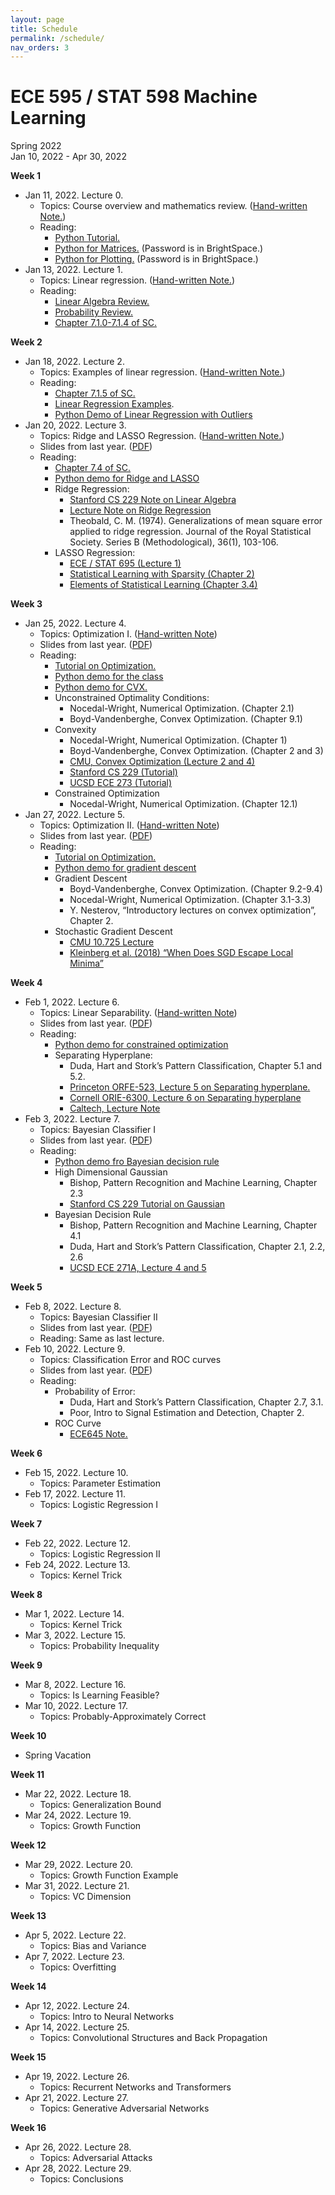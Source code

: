 ```yaml
---
layout: page
title: Schedule
permalink: /schedule/
nav_orders: 3
---
```


# ECE 595 / STAT 598 Machine Learning
Spring 2022  
Jan 10, 2022 - Apr 30, 2022 


**Week 1**
- Jan 11, 2022. Lecture 0. 
    - Topics: Course overview and mathematics review. ([Hand-written Note.](./notes/lec0.pdf))
    - Reading: 
        - [Python Tutorial.](../resources/python.html) 
        - [Python for Matrices.](https://drive.google.com/file/d/1H7oBGaskGj09dAYjE3uAScMsgOM2aS2S/view) (Password is in BrightSpace.)
        - [Python for Plotting.](https://drive.google.com/file/d/1U_RlofuGRKJMLgyqjwCmpJtC63mPUQ5V/view) (Password is in BrightSpace.)
- Jan 13, 2022. Lecture 1.
    - Topics: Linear regression. ([Hand-written Note.](https://drive.google.com/file/d/1ypV-jgHS50JDUbJQ3RWR2iaey1aDh641/view?usp=sharing))
    - Reading: 
        - [Linear Algebra Review.](https://engineering.purdue.edu/ChanGroup/ECE595/files/Tutorial_01_algebra.pdf)
        - [Probability Review.](https://engineering.purdue.edu/ChanGroup/ECE595/files/Tutorial_02_prob.pdf)
        - [Chapter 7.1.0-7.1.4 of SC.](https://probability4datascience.com/) 

**Week 2**
- Jan 18, 2022. Lecture 2.
    - Topics: Examples of linear regression. ([Hand-written Note.](https://drive.google.com/file/d/1sh3Bq9zretpuZqramL7OIPmVfb0dKw5-/view?usp=sharing))
    - Reading: 
        - [Chapter 7.1.5 of SC.](https://probability4datascience.com/)
        - [Linear Regression Examples](https://engineering.purdue.edu/ChanGroup/ECE595/files/Tutorial_03_regression.pdf).
        - [Python Demo of Linear Regression with Outliers](https://colab.research.google.com/drive/1h_1oTz-Qocd-09KKTmbBw4E5mSa6UaCq?usp=sharing)
- Jan 20, 2022. Lecture 3.
    - Topics: Ridge and LASSO Regression. ([Hand-written Note.](https://drive.google.com/file/d/1P_I44J92v-dsauX6UGVjvDsChvm_upAs/view?usp=sharing))
    - Slides from last year. ([PDF](https://engineering.purdue.edu/ChanGroup/ECE595/files/Lecture02_regularization.pdf))
    - Reading: 
        <!-- - Chapter 7.4 of SC. -->
        - [Chapter 7.4 of SC.](https://probability4datascience.com/)
        - [Python demo for Ridge and LASSO](https://colab.research.google.com/drive/1bljOM3wQJeFG_tX3u5HRDQy73KZULccW?usp=sharing)
        - Ridge Regression:
            - [Stanford CS 229 Note on Linear Algebra](http://cs229.stanford.edu/section/cs229-linalg.pdf)
            - [Lecture Note on Ridge Regression](https://arxiv.org/pdf/1509.09169.pdf)
            - Theobald, C. M. (1974). Generalizations of mean square error applied
to ridge regression. Journal of the Royal Statistical Society. Series B
(Methodological), 36(1), 103-106.
        - LASSO Regression:
            - [ECE / STAT 695 (Lecture 1)](https://engineering.purdue.edu/ChanGroup/ECE695.html)
            - [Statistical Learning with Sparsity (Chapter 2)](https://web.stanford.edu/~hastie/StatLearnSparsity/)
            - [Elements of Statistical Learning (Chapter 3.4)](https://web.stanford.edu/~hastie/ElemStatLearn/)
        

**Week 3**
- Jan 25, 2022. Lecture 4.
    - Topics: Optimization I. ([Hand-written Note](https://drive.google.com/file/d/1lFOybHkNOMCplBM72bCGiYHSrOSOuV04/view?usp=sharing))
    - Slides from last year. ([PDF](https://engineering.purdue.edu/ChanGroup/ECE595/files/Lecture04_optima.pdf))
    - Reading: 
        - [Tutorial on Optimization.](https://engineering.purdue.edu/ChanGroup/ECE595/files/Tutorial_04_optima.pdf)
        - [Python demo for the class](https://colab.research.google.com/drive/1CzBvA8U308pX9gWGs_Zs4GkqqViKxkAJ?usp=sharing)
        - [Python demo for CVX.](https://engineering.purdue.edu/ChanGroup/ECE595/files/ECE595_demo_04.html)
        - Unconstrained Optimality Conditions:
            - Nocedal-Wright, Numerical Optimization. (Chapter 2.1)
            - Boyd-Vandenberghe, Convex Optimization. (Chapter 9.1)
        - Convexity
            - Nocedal-Wright, Numerical Optimization. (Chapter 1)
            - Boyd-Vandenberghe, Convex Optimization. (Chapter 2 and 3)
            - [CMU, Convex Optimization (Lecture 2 and 4)](https://www.stat.cmu.edu/~ryantibs/convexopt-F18/)
            - [Stanford CS 229 (Tutorial)](http://cs229.stanford.edu/section/cs229-cvxopt.pdf)
            - [UCSD ECE 273 (Tutorial)](http://eceweb.ucsd.edu/~gert/ECE273/CvxOptTutPaper.pdf)
        - Constrained Optimization
            - Nocedal-Wright, Numerical Optimization. (Chapter 12.1)
- Jan 27, 2022. Lecture 5.
    - Topics: Optimization II. ([Hand-written Note](https://drive.google.com/file/d/1T4TOyef8F35H2cOJHZKQqpbMBi1th7IX/view?usp=sharing))
    - Slides from last year. ([PDF](https://engineering.purdue.edu/ChanGroup/ECE595/files/Lecture05_descent.pdf))
    - Reading:
        - [Tutorial on Optimization.](https://engineering.purdue.edu/ChanGroup/ECE595/files/Tutorial_04_optima.pdf)
        - [Python demo for gradient descent](https://engineering.purdue.edu/ChanGroup/ECE595/files/ECE595_demo_05.html)
        - Gradient Descent
            - Boyd-Vandenberghe, Convex Optimization. (Chapter 9.2-9.4)
            - Nocedal-Wright, Numerical Optimization. (Chapter 3.1-3.3)
            - Y. Nesterov, “Introductory lectures on convex optimization”, Chapter 2.
        - Stochastic Gradient Descent
            - [CMU 10.725 Lecture](https://www.stat.cmu.edu/~ryantibs/convexopt/lectures/stochastic-gd.pdf)
            - [Kleinberg et al. (2018) “When Does SGD Escape Local Minima”](https://arxiv.org/pdf/1802.06175.pdf)

**Week 4**
- Feb 1, 2022. Lecture 6.
    - Topics: Linear Separability. ([Hand-written Note](https://drive.google.com/file/d/1bFSgkwZEJ2b8LygnWByJfrsDEgVowsLv/view?usp=sharing))
    - Slides from last year. ([PDF](https://engineering.purdue.edu/ChanGroup/ECE595/files/Lecture06_separable.pdf))
    - Reading: 
        - [Python demo for constrained optimization](https://engineering.purdue.edu/ChanGroup/ECE595/files/ECE595_demo_06.html)
        - Separating Hyperplane:
            - Duda, Hart and Stork’s Pattern Classification, Chapter 5.1 and 5.2.
            - [Princeton ORFE-523, Lecture 5 on Separating hyperplane.](http://www.princeton.edu/~amirali/Public/Teaching/ORF523/S16/ORF523_S16_Lec5_gh.pdf)
            - [Cornell ORIE-6300, Lecture 6 on Separating hyperplane](https://people.orie.cornell.edu/dpw/orie6300/fall2008/Lectures/lec06.pdf)
            - [Caltech, Lecture Note](http://www.its.caltech.edu/~kcborder/Notes/SeparatingHyperplane.pdf)
- Feb 3, 2022. Lecture 7.
    - Topics: Bayesian Classifier I
    - Slides from last year. ([PDF](https://engineering.purdue.edu/ChanGroup/ECE595/files/Lecture09_bayesian.pdf))
    - Reading:
        - [Python demo fro Bayesian decision rule](https://engineering.purdue.edu/ChanGroup/ECE595/files/ECE595_demo_07.html)
        - High Dimensional Gaussian
            - Bishop, Pattern Recognition and Machine Learning, Chapter 2.3
            - [Stanford CS 229 Tutorial on Gaussian](http://cs229.stanford.edu/section/gaussians.pdf)
        - Bayesian Decision Rule
            - Bishop, Pattern Recognition and Machine Learning, Chapter 4.1
            - Duda, Hart and Stork’s Pattern Classification, Chapter 2.1, 2.2, 2.6
            - [UCSD ECE 271A, Lecture 4 and 5](http://www.svcl.ucsd.edu/courses/ece271A/ece271A.htm)

**Week 5**
- Feb 8, 2022. Lecture 8.
    - Topics: Bayesian Classifier II
    - Slides from last year. ([PDF](https://engineering.purdue.edu/ChanGroup/ECE595/files/Lecture09_bayesian.pdf))
    - Reading: Same as last lecture.
- Feb 10, 2022. Lecture 9.
    - Topics: Classification Error and ROC curves
    - Slides from last year. ([PDF](https://engineering.purdue.edu/ChanGroup/ECE595/files/Lecture10_evaluation.pdf))
    - Reading: 
        - Probability of Error:
            - Duda, Hart and Stork’s Pattern Classification, Chapter 2.7, 3.1.
            - Poor, Intro to Signal Estimation and Detection, Chapter 2.
        - ROC Curve
            - [ECE645 Note.](https://engineering.purdue.edu/ChanGroup/ECE645Notes/StudentLecture02.pdf)

**Week 6**
- Feb 15, 2022. Lecture 10.
    - Topics: Parameter Estimation
- Feb 17, 2022. Lecture 11.
    - Topics: Logistic Regression I

**Week 7**
- Feb 22, 2022. Lecture 12.
    - Topics: Logistic Regression II
- Feb 24, 2022. Lecture 13.
    - Topics: Kernel Trick

**Week 8**
- Mar 1, 2022. Lecture 14.
    - Topics: Kernel Trick
- Mar 3, 2022. Lecture 15.
    - Topics: Probability Inequality

**Week 9**
- Mar 8, 2022. Lecture 16.
    - Topics: Is Learning Feasible?
- Mar 10, 2022. Lecture 17.
    - Topics: Probably-Approximately Correct

**Week 10**  
- Spring Vacation

**Week 11**
- Mar 22, 2022. Lecture 18.
    - Topics: Generalization Bound
- Mar 24, 2022. Lecture 19.
    - Topics: Growth Function

**Week 12**
- Mar 29, 2022. Lecture 20.
    - Topics: Growth Function Example
- Mar 31, 2022. Lecture 21.
    - Topics: VC Dimension

**Week 13**
- Apr 5, 2022. Lecture 22.
    - Topics: Bias and Variance
- Apr 7, 2022. Lecture 23.
    - Topics: Overfitting

**Week 14**
- Apr 12, 2022. Lecture 24.
    - Topics: Intro to Neural Networks
- Apr 14, 2022. Lecture 25.
    - Topics: Convolutional Structures and Back Propagation

**Week 15**
- Apr 19, 2022. Lecture 26.
    - Topics: Recurrent Networks and Transformers
- Apr 21, 2022. Lecture 27.
    - Topics: Generative Adversarial Networks

**Week 16**
- Apr 26, 2022. Lecture 28.
    - Topics: Adversarial Attacks
- Apr 28, 2022. Lecture 29.
    - Topics: Conclusions